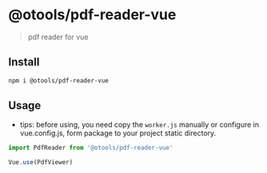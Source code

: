 # @otools/pdf-reader-vue

> pdf reader for vue

## Install

```bash
npm i @otools/pdf-reader-vue
```

## Usage

- tips: before using, you need copy the `worker.js` manually or configure in vue.config.js, form package to your project static directory.

```js
import PdfReader from '@otools/pdf-reader-vue'

Vue.use(PdfViewer)
```

